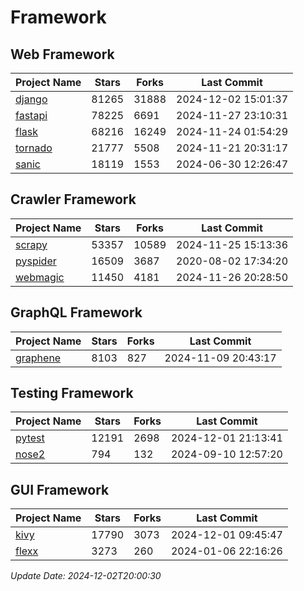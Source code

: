 # Framework

## Web Framework
| Project Name | Stars | Forks | Last Commit |
| ------------ | ----- | ----- | ----------- |
| [django](https://github.com/django/django) | 81265 | 31888 | 2024-12-02 15:01:37 |
| [fastapi](https://github.com/fastapi/fastapi) | 78225 | 6691 | 2024-11-27 23:10:31 |
| [flask](https://github.com/pallets/flask) | 68216 | 16249 | 2024-11-24 01:54:29 |
| [tornado](https://github.com/tornadoweb/tornado) | 21777 | 5508 | 2024-11-21 20:31:17 |
| [sanic](https://github.com/sanic-org/sanic) | 18119 | 1553 | 2024-06-30 12:26:47 |

## Crawler Framework
| Project Name | Stars | Forks | Last Commit |
| ------------ | ----- | ----- | ----------- |
| [scrapy](https://github.com/scrapy/scrapy) | 53357 | 10589 | 2024-11-25 15:13:36 |
| [pyspider](https://github.com/binux/pyspider) | 16509 | 3687 | 2020-08-02 17:34:20 |
| [webmagic](https://github.com/code4craft/webmagic) | 11450 | 4181 | 2024-11-26 20:28:50 |

## GraphQL Framework
| Project Name | Stars | Forks | Last Commit |
| ------------ | ----- | ----- | ----------- |
| [graphene](https://github.com/graphql-python/graphene) | 8103 | 827 | 2024-11-09 20:43:17 |

## Testing Framework
| Project Name | Stars | Forks | Last Commit |
| ------------ | ----- | ----- | ----------- |
| [pytest](https://github.com/pytest-dev/pytest) | 12191 | 2698 | 2024-12-01 21:13:41 |
| [nose2](https://github.com/nose-devs/nose2) | 794 | 132 | 2024-09-10 12:57:20 |

## GUI Framework
| Project Name | Stars | Forks | Last Commit |
| ------------ | ----- | ----- | ----------- |
| [kivy](https://github.com/kivy/kivy) | 17790 | 3073 | 2024-12-01 09:45:47 |
| [flexx](https://github.com/flexxui/flexx) | 3273 | 260 | 2024-01-06 22:16:26 |

*Update Date: 2024-12-02T20:00:30*